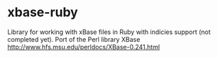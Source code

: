 xbase-ruby
==========

Library for working with xBase files in Ruby with indicies support (not completed yet).
Port of the Perl library XBase http://www.hfs.msu.edu/perldocs/XBase-0.241.html

